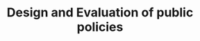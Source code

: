 ---
title: "Design and Evaluation of public policies"
expertise: 
    enable : true
    main_title: "Design and Evaluation of "
    color_title: "Public Policies"
    case_studies1: Case
    case_studies2: Studies
    main_bg_image_webp: images/expertise/public-policies/Politicas-publicas-banner.jpg
    main_bg_image: images/expertise/public-policies/Politicas-publicas-banner.jpg
    image_webp: images/expertise/public-policies/Politicas-publicas-icono-1.png
    image: images/expertise/public-policies/Politicas-publicas-icono-1.png
    extra_title : We design public policies through a multidisciplinary approach 
    extra_content : that ensures long term results that benefit society, environment and the economy.
    bg_image : "images/backgrounds/Background-blanco-2.jpg"
    bg_image_webp : "images/backgrounds/Background-blanco-2.jpg"
    description : "This is meta description"
    subtitle: "Systematic solutions to overcome challenges in different contexts"
    text: "We assist in the evaluation and design of public policies on urban sustainability, involving climate change, air quality, energy, waste management, environment, planning, resilience, public health, soil and water."
    icon: ""
    casestudy_item:
      # casestudy item loop
      - name: "Air Quality Program for the State of Mexico 2018-2030"
        case_locations: State of Mexico, Mexico
        case_years: "2018"
        case_clients: Ministry of the Environment of the Government of the State of Mexico
        case_id: ph1
        case_content: "The Program to Improve the Air Quality of the State of Mexico was developed. To this end, an air quality diagnosis was carried out in the State of Mexico that included the development of the emissions inventory, institutional analysis, budget and operational capacities, as well as the results of atmospheric monitoring stations. Based on the diagnosis, the state strategy was developed to reduce the emission of local air pollutants, reverse deterioration trends, protect public health and strengthen monitoring. A list of public policy strategies and actions was developed, where the policy actions were prioritized, assessed in terms of their reduction of air contaminants and their cost of implementation was estimated."
        tab_image: images/expertise/public-policies/politicas-caso1.png
        tab_image_webp: images/expertise/public-policies/politicas-caso1.png
        case_image: images/specialities/public-policies/politicas-caso1.png
        case_image_webp: images/expertise/public-policies/politicas-caso1.png
      # casestudy item loop
      - name: "Review of the Mexico City Climate Action Plan"
        case_locations: Mexico City, Mexico
        case_years: "2018"
        case_clients: C40
        case_id: ph2
        case_content: "Based on the C40 guidelines and The Paris commitments, the Climate Action Plan (PAC) of Mexico City 2020 to 2050 was revised. Following the review, a technical opinion was issued to C40 on the process of developing the CAP, the content, the goals and the general consistency with the commitment of mayors of the cities that are part of the C40. The review covered the areas of participatory processes, integration of vulnerable groups, emissions inventory, climate vulnerability analysis, measures, prioritization, costs and financing."
        tab_image: images/expertise/public-policies/politicas-caso2.png
        tab_image_webp: images/expertise/public-policies/politicas-caso2.png
        case_image: images/specialities/public-policies/politicas-caso2.png
        case_image_webp: images/expertise/public-policies/politicas-caso2.png
      # casestudy item loop
      - name: "Sustainable Strategy for the Social Housing Sector of Mexico"
        case_locations: Mexico
        case_years: "2016"
        case_clients: ARA, CADU, DEREX, JAVER, RUBA, SADASI, UNION, VINTE
        case_id: ph3
        case_content: "Work was carried out with several developers of social housing in Mexico, with the dual purpose of: (1) propose a sustainability scheme in housing that is cost-effective for businesses and its people, achieving high energy efficiency and improving environmental performance; and (2) quantify the benefits in terms of energy savings and mitigation of greenhouse gases that the sector’s actions have had and will have in the future."
        tab_image: images/expertise/public-policies/politicas-caso3.png
        tab_image_webp: images/expertise/public-policies/politicas-caso3.png
        case_image: images/specialities/public-policies/politicas-caso3.png
        case_image_webp: images/expertise/public-policies/politicas-caso3.png
---